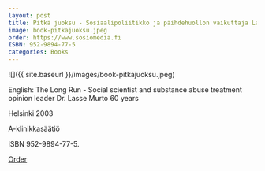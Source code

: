 ```yaml
---
layout: post
title: Pitkä juoksu - Sosiaalipoliitikko ja päihdehuollon vaikuttaja Lasse Murto 60 vuotta
image: book-pitkajuoksu.jpeg
order: https://www.sosiomedia.fi
ISBN: 952-9894-77-5
categories: Books
---
```


![]({{ site.baseurl }}/images/book-pitkajuoksu.jpeg)

English: The Long Run - Social scientist and substance abuse treatment opinion leader Dr. Lasse Murto 60 years

Helsinki 2003

A-klinikkasäätiö

ISBN 952-9894-77-5.

[Order](https://www.sosiomedia.fi)
